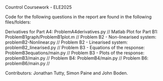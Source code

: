 Countrol Coursework - ELE2025

Code for the following questions in the report are found in the following files/folders:

Derivatives for Part A4: ProblemA4derivatives.py //
Matlab Plot for Part B1: ProblemB1graph/ProblemB1plot.m //
Problem B2 - Non-linearised system: problemB2-Nonlinear.py //
Problem B2 - Linearised system: problemB2_linearised.py //
Problem B3 - Equations of the response: ProblemB3equations/main.py //
Problem B3 - Plots of the response: problemB3/main.py //
Problem B4: ProblemB4/main.py //
Problem B6: problemB6/main.py //

Contributors:
Jonathan Tutty,
Simon Paine and
John Boden.
